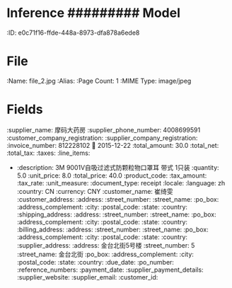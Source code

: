 Inference
#########
Model
=====
:ID: e0c71f16-ffde-448a-8973-dfa878a6ede8

File
====
:Name: file_2.jpg
:Alias:
:Page Count: 1
:MIME Type: image/jpeg

Fields
======
:supplier_name: 摩码大药房
:supplier_phone_number: 4008699591
:customer_company_registration:
:supplier_company_registration:
:invoice_number: 812228102
:date: 2015-12-22
:total_amount: 30.0
:total_net:
:total_tax:
:taxes:
:line_items:
  * :description: 3M 9001V自吸过滤式防颗粒物口罩耳
带式 1只装
    :quantity: 5.0
    :unit_price: 8.0
    :total_price: 40.0
    :product_code:
    :tax_amount:
    :tax_rate:
    :unit_measure:
:document_type: receipt
:locale:
  :language: zh
  :country: CN
  :currency: CNY
:customer_name: 崔绮雯
:customer_address:
  :address:
  :street_number:
  :street_name:
  :po_box:
  :address_complement:
  :city:
  :postal_code:
  :state:
  :country:
:shipping_address:
  :address:
  :street_number:
  :street_name:
  :po_box:
  :address_complement:
  :city:
  :postal_code:
  :state:
  :country:
:billing_address:
  :address:
  :street_number:
  :street_name:
  :po_box:
  :address_complement:
  :city:
  :postal_code:
  :state:
  :country:
:supplier_address:
  :address: 金台北街5号楼
  :street_number: 5
  :street_name: 金台北街
  :po_box:
  :address_complement:
  :city:
  :postal_code:
  :state:
  :country:
:due_date:
:po_number:
:reference_numbers:
:payment_date:
:supplier_payment_details:
:supplier_website:
:supplier_email:
:customer_id:
